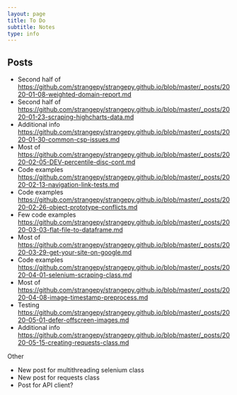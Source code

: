```yaml
---
layout: page
title: To Do
subtitle: Notes
type: info
---
```


## Posts
- Second half of https://github.com/strangepy/strangepy.github.io/blob/master/_posts/2020-01-08-weighted-domain-report.md
- Second half of https://github.com/strangepy/strangepy.github.io/blob/master/_posts/2020-01-23-scraping-highcharts-data.md
- Additional info https://github.com/strangepy/strangepy.github.io/blob/master/_posts/2020-01-30-common-csp-issues.md
- Most of https://github.com/strangepy/strangepy.github.io/blob/master/_posts/2020-02-05-DEV-percentile-disc-cont.md
- Code examples https://github.com/strangepy/strangepy.github.io/blob/master/_posts/2020-02-13-navigation-link-tests.md
- Code examples https://github.com/strangepy/strangepy.github.io/blob/master/_posts/2020-02-26-object-prototype-conflicts.md
- Few code examples https://github.com/strangepy/strangepy.github.io/blob/master/_posts/2020-03-03-flat-file-to-dataframe.md
- Most of https://github.com/strangepy/strangepy.github.io/blob/master/_posts/2020-03-29-get-your-site-on-google.md
- Code examples https://github.com/strangepy/strangepy.github.io/blob/master/_posts/2020-04-01-selenium-scraping-class.md
- Most of https://github.com/strangepy/strangepy.github.io/blob/master/_posts/2020-04-08-image-timestamp-preprocess.md
- Testing https://github.com/strangepy/strangepy.github.io/blob/master/_posts/2020-05-01-defer-offscreen-images.md
- Additional info https://github.com/strangepy/strangepy.github.io/blob/master/_posts/2020-05-15-creating-requests-class.md

Other
- New post for multithreading selenium class 
- New post for requests class
- Post for API client? 

